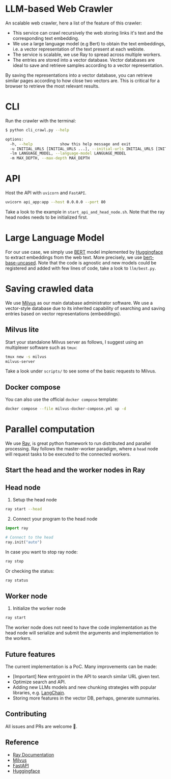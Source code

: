 # LLM-based Web Crawler

An scalable web crawler, here a list of the feature of this crawler:

* This service can crawl recursively the web storing links it's text and the corresponding text embedding.
* We use a large language model (e.g Bert) to obtain the text embeddings, i.e. a vector representation of the text present at each webiste.
* The service is scalable, we use Ray to spread across multiple workers.
* The entries are stored into a vector database. Vector databases are ideal to save and retrieve samples according to a vector representation.

By saving the representations into a vector database, you can retrieve similar pages according to how close two vectors are. This is critical for a browser to retrieve the most relevant results.

# CLI

Run the crawler with the terminal:

```sh
$ python cli_crawl.py --help

options:
  -h, --help            show this help message and exit
  -u INITIAL_URLS [INITIAL_URLS ...], --initial-urls INITIAL_URLS [INITIAL_URLS ...]
  -lm LANGUAGE_MODEL, --language-model LANGUAGE_MODEL
  -m MAX_DEPTH, --max-depth MAX_DEPTH
```

# API

Host the API with `uvicorn` and `FastAPI`.

```sh
uvicorn api_app:app --host 0.0.0.0 --port 80
```

Take a look to the example in `start_api_and_head_node.sh`. Note that the ray head nodes needs to be initialized first.

# Large Language Model

For our use case, we simply use [BERT](https://arxiv.org/abs/1810.04805) model implemented by [Huggingface](https://huggingface.co/) to extract embeddings from the web text. More precisely, we use [bert-base-uncased](https://huggingface.co/bert-base-uncased). Note that the code is agnostic and new models could be registered and added with few lines of code, take a look to `llm/best.py`.

# Saving crawled data

We use [Milvus](https://milvus.io/) as our main database administrator software. We use a vector-style database due to its inherited capability of searching and saving entries based on vector representations (embeddings).

## Milvus lite

Start your standalone Milvus server as follows, I suggest using an multiplexer software such as `tmux`:

```sh
tmux new -s milvus
milvus-server
```

Take a look under `scripts/` to see some of the basic requests to Milvus.

## Docker compose

You can also use the official `docker compose` template:

```sh
docker compose --file milvus-docker-compose.yml up -d
```

# Parallel computation

We use [Ray](https://docs.ray.io/en/latest/ray-core/examples/gentle_walkthrough.html), is great python framework to run distributed and parallel processing. Ray follows the master-worker paradigm, where a `head` node will request tasks to be executed to the connected workers.

## Start the head and the worker nodes in Ray

## Head node

1. Setup the head node

```sh
ray start --head
```

2. Connect your program to the head node

```py
import ray

# Connect to the head
ray.init("auto")
```

In case you want to stop ray node:
```sh
ray stop
```

Or checking the status:
```sh
ray status
```

## Worker node

1. Initialize the worker node

```sh
ray start
```

The worker node does not need to have the code implementation as the head node will serialize and submit the arguments and implementation to the workers.


## Future features

The current implementation is a PoC. Many improvements can be made:
* [Important] New entrypoint in the API to search similar URL given text.
* Optimize search and API.
* Adding new LLMs models and new chunking strategies with popular libraries, e.g. [LangChain](https://www.langchain.com/).
* Storing more features in the vector DB, perhaps, generate summaries.

## Contributing

All issues and PRs are welcome 🙂.

## Reference

* [Ray Documentation](https://docs.ray.io/en/latest/ray-core/examples/gentle_walkthrough.html)
* [Milvus](https://milvus.io/)
* [FastAPI](https://fastapi.tiangolo.com/)
* [Huggingface](https://huggingface.co/)
